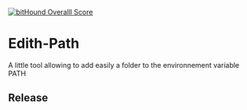  [![bitHound Overalll Score](https://www.bithound.io/github/codisart/Edith-Path/badges/score.svg)](https://www.bithound.io/github/codisart/Edith-Path)

# Edith-Path

A little tool allowing to add easily a folder to the environnement variable PATH

Release
-------
